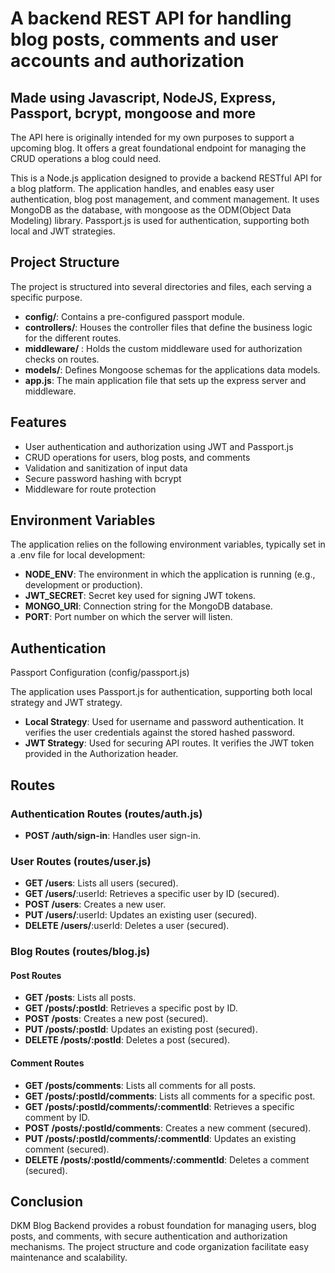 # A backend REST API for handling blog posts, comments and user accounts and authorization

## Made using Javascript, NodeJS, Express, Passport, bcrypt, mongoose and more

The API here is originally intended for my own purposes to support a upcoming blog. It offers a great foundational endpoint for managing the CRUD operations a blog could need.

This is a Node.js application designed to provide a backend RESTful API for a blog platform. The application handles, and enables easy user authentication, blog post management, and comment management. It uses MongoDB as the database, with mongoose as the ODM(Object Data Modeling) library. Passport.js is used for authentication, supporting both local and JWT strategies.

## Project Structure

The project is structured into several directories and files, each serving a specific purpose.

-   **config/**: Contains a pre-configured passport module.
-   **controllers/**: Houses the controller files that define the business logic for the different routes.
-   **middleware/** : Holds the custom middleware used for authorization checks on routes.
-   **models/**: Defines Mongoose schemas for the applications data models.
-   **app.js**: The main application file that sets up the express server and middleware.

## Features

-   User authentication and authorization using JWT and Passport.js
-   CRUD operations for users, blog posts, and comments
-   Validation and sanitization of input data
-   Secure password hashing with bcrypt
-   Middleware for route protection

## Environment Variables

The application relies on the following environment variables, typically set in a .env file for local development:

-   **NODE_ENV**: The environment in which the application is running (e.g., development or production).
-   **JWT_SECRET**: Secret key used for signing JWT tokens.
-   **MONGO_URI**: Connection string for the MongoDB database.
-   **PORT**: Port number on which the server will listen.

## Authentication

Passport Configuration (config/passport.js)

The application uses Passport.js for authentication, supporting both local strategy and JWT strategy.

-   **Local Strategy**: Used for username and password authentication. It verifies the user credentials against the stored hashed password.
-   **JWT Strategy**: Used for securing API routes. It verifies the JWT token provided in the Authorization header.

## Routes

### Authentication Routes (routes/auth.js)

-   **POST /auth/sign-in**: Handles user sign-in.

### User Routes (routes/user.js)

-   **GET /users**: Lists all users (secured).
-   **GET /users/**:userId: Retrieves a specific user by ID (secured).
-   **POST /users**: Creates a new user.
-   **PUT /users/**:userId: Updates an existing user (secured).
-   **DELETE /users/**:userId: Deletes a user (secured).

### Blog Routes (routes/blog.js)

#### Post Routes

-   **GET /posts**: Lists all posts.
-   **GET /posts/:postId**: Retrieves a specific post by ID.
-   **POST /posts**: Creates a new post (secured).
-   **PUT /posts/:postId**: Updates an existing post (secured).
-   **DELETE /posts/:postId**: Deletes a post (secured).

#### Comment Routes

-   **GET /posts/comments**: Lists all comments for all posts.
-   **GET /posts/:postId/comments**: Lists all comments for a specific post.
-   **GET /posts/:postId/comments/:commentId**: Retrieves a specific comment by ID.
-   **POST /posts/:postId/comments**: Creates a new comment (secured).
-   **PUT /posts/:postId/comments/:commentId**: Updates an existing comment (secured).
-   **DELETE /posts/:postId/comments/:commentId**: Deletes a comment (secured).

## Conclusion

DKM Blog Backend provides a robust foundation for managing users, blog posts, and comments, with secure authentication and authorization mechanisms. The project structure and code organization facilitate easy maintenance and scalability.
